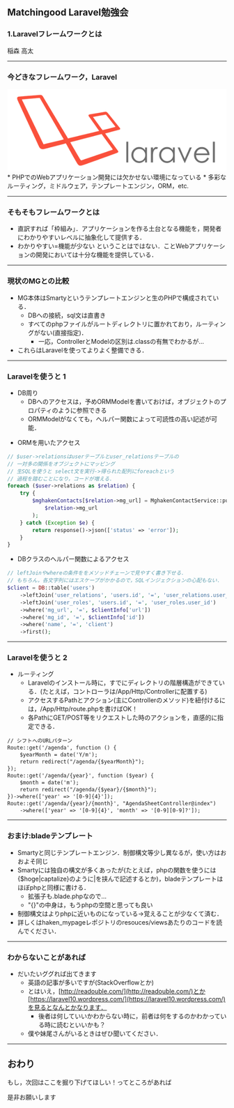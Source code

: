 ## Matchingood Laravel勉強会
### 1.Laravelフレームワークとは
稲森 高太

---

### 今どきなフレームワーク，Laravel
<img src="/img/laravel-logo.png">
* PHPでのWebアプリケーション開発には欠かせない環境になっている
* 多彩なルーティング，ミドルウェア，テンプレートエンジン，ORM，etc.

---

### そもそもフレームワークとは
* 直訳すれば「枠組み」．アプリケーションを作る土台となる機能を，開発者にわかりやすいレベルに抽象化して提供する．
* わかりやすい=機能が少ない ということはではない．ことWebアプリケーションの開発においては十分な機能を提供している．

---

### 現状のMGとの比較
* MG本体はSmartyというテンプレートエンジンと生のPHPで構成されている．
    + DBへの接続，sql文は直書き
    + すべてのphpファイルがルートディレクトリに置かれており，ルーティングがない(直接指定)．
        * 一応，ControllerとModelの区別は.classの有無でわかるが…
* これらはLaravelを使ってよりよく整備できる．

---

### Laravelを使うと 1
* DB周り
    + DBへのアクセスは，予めORMModelを書いておけば，オブジェクトのプロパティのように参照できる
    + ORMModelがなくても，ヘルパー関数によって可読性の高い記述が可能．

>>>

* ORMを用いたアクセス
```php
// $user->relationsはuserテーブルとuser_relationsテーブルの
// 一対多の関係をオブジェクトにマッピング
// 生SQLを使うと select文を実行->得られた配列にforeachという
// 過程を踏むことになり，コードが増える．
foreach ($user->relations as $relation) {
    try {
        $mghakenContacts[$relation->mg_url] = MghakenContactService::pull(
            $relation->mg_url
        );
    } catch (Exception $e) {
        return response()->json(['status' => 'error']);
    }
}
```

>>>

* DBクラスのヘルパー関数によるアクセス
```php
// leftJoinやwhereの条件ををメソッドチェーンで見やすく書き下せる．
// もちろん，各文字列にはエスケープがかかるので，SQLインジェクションの心配もない．
$client = DB::table('users')
    ->leftJoin('user_relations', 'users.id', '=', 'user_relations.user_id')
    ->leftJoin('user_roles', 'users.id', '=', 'user_roles.user_id')
    ->where('mg_url', '=', $clientInfo['url'])
    ->where('mg_id', '=', $clientInfo['id'])
    ->where('name', '=', 'client')
    ->first();
```

---

### Laravelを使うと 2
* ルーティング
    + Laravelのインストール時に，すでにディレクトリの階層構造ができている．(たとえば，コントローラは/App/Http/Controllerに配置する)
    + アクセスするPathとアクション(主にControllerのメソッド)を紐付けるには，/App/Http/route.phpを書けばOK！
    + 各PathにGET/POST等をリクエストした時のアクションを，直感的に指定できる．

>>>

```php:route.php
// シフトへのURLパターン
Route::get('/agenda', function () {
    $yearMonth = date('Y/m');
    return redirect("/agenda/{$yearMonth}");
});
Route::get('/agenda/{year}', function ($year) {
    $month = date('m');
    return redirect("/agenda/{$year}/{$month}");
})->where(['year' => '[0-9]{4}']);
Route::get('/agenda/{year}/{month}', "AgendaSheetController@index")
    ->where(['year' => '[0-9]{4}', 'month' => '[0-9][0-9]?']);
```

---

### おまけ:bladeテンプレート
* Smartyと同じテンプレートエンジン．制御構文等少し異なるが，使い方はおおよそ同じ
* Smartyには独自の構文が多くあったが(たとえば，phpの関数を使うには{$hoge|captalize}のように|を挟んで記述するとか)，bladeテンプレートはほぼphpと同様に書ける．
    + 拡張子も.blade.phpなので…
    + "{}"の中身は，もうphpの空間と思っても良い
* 制御構文はよりphpに近いものになっている->覚えることが少なくて済む．
* 詳しくはhaken_mypageレポジトリのresouces/viewsあたりのコードを読んでください．

---

### わからないことがあれば
* だいたいググれば出てきます
    - 英語の記事が多いですが(StackOverflowとか)
    - とはいえ，[http://readouble.com/](http://readouble.com/)とか[https://laravel10.wordpress.com/](https://laravel10.wordpress.com/)を見るとなんとかなります．
        + 後者は何していいかわからない時に，前者は何をするのかわかっている時に読むといいかも？
    - 僕や妹尾さんがいるときはぜひ聞いてください．


---

## おわり
もし，次回はここを掘り下げてほしい！ってところがあれば

是非お願いします
